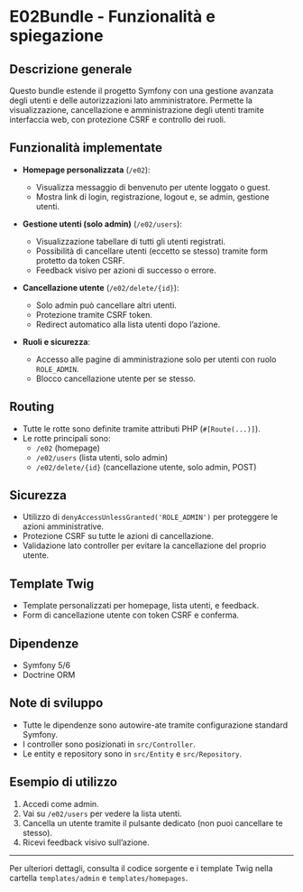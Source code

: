 # E02Bundle - Funzionalità e spiegazione

## Descrizione generale
Questo bundle estende il progetto Symfony con una gestione avanzata degli utenti e delle autorizzazioni lato amministratore. Permette la visualizzazione, cancellazione e amministrazione degli utenti tramite interfaccia web, con protezione CSRF e controllo dei ruoli.

## Funzionalità implementate

- **Homepage personalizzata** (`/e02`):
  - Visualizza messaggio di benvenuto per utente loggato o guest.
  - Mostra link di login, registrazione, logout e, se admin, gestione utenti.

- **Gestione utenti (solo admin)** (`/e02/users`):
  - Visualizzazione tabellare di tutti gli utenti registrati.
  - Possibilità di cancellare utenti (eccetto se stesso) tramite form protetto da token CSRF.
  - Feedback visivo per azioni di successo o errore.

- **Cancellazione utente** (`/e02/delete/{id}`):
  - Solo admin può cancellare altri utenti.
  - Protezione tramite CSRF token.
  - Redirect automatico alla lista utenti dopo l’azione.

- **Ruoli e sicurezza**:
  - Accesso alle pagine di amministrazione solo per utenti con ruolo `ROLE_ADMIN`.
  - Blocco cancellazione utente per se stesso.

## Routing
- Tutte le rotte sono definite tramite attributi PHP (`#[Route(...)]`).
- Le rotte principali sono:
  - `/e02` (homepage)
  - `/e02/users` (lista utenti, solo admin)
  - `/e02/delete/{id}` (cancellazione utente, solo admin, POST)

## Sicurezza
- Utilizzo di `denyAccessUnlessGranted('ROLE_ADMIN')` per proteggere le azioni amministrative.
- Protezione CSRF su tutte le azioni di cancellazione.
- Validazione lato controller per evitare la cancellazione del proprio utente.

## Template Twig
- Template personalizzati per homepage, lista utenti, e feedback.
- Form di cancellazione utente con token CSRF e conferma.

## Dipendenze
- Symfony 5/6
- Doctrine ORM

## Note di sviluppo
- Tutte le dipendenze sono autowire-ate tramite configurazione standard Symfony.
- I controller sono posizionati in `src/Controller`.
- Le entity e repository sono in `src/Entity` e `src/Repository`.

## Esempio di utilizzo
1. Accedi come admin.
2. Vai su `/e02/users` per vedere la lista utenti.
3. Cancella un utente tramite il pulsante dedicato (non puoi cancellare te stesso).
4. Ricevi feedback visivo sull’azione.

---
Per ulteriori dettagli, consulta il codice sorgente e i template Twig nella cartella `templates/admin` e `templates/homepages`.
